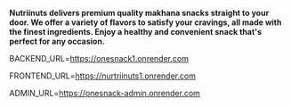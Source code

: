 **Nutriinuts delivers premium quality makhana snacks straight to your door. We offer a variety of flavors to satisfy your cravings, all made with the finest ingredients. Enjoy a healthy and convenient snack that's perfect for any occasion.**

BACKEND_URL=https://onesnack1.onrender.com

FRONTEND_URL=https://nurtriinuts1.onrender.com

ADMIN_URL=https://onesnack-admin.onrender.com

